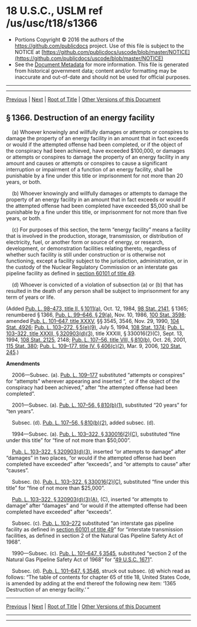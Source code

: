 ---
---

# 18 U.S.C., USLM ref /us/usc/t18/s1366

* Portions Copyright © 2016 the authors of the https://github.com/publicdocs project.
  Use of this file is subject to the NOTICE at [https://github.com/publicdocs/uscode/blob/master/NOTICE](https://github.com/publicdocs/uscode/blob/master/NOTICE)
* See the [Document Metadata](././../../../../..//README.md) for more information.
  This file is generated from historical government data; content and/or formatting may be inaccurate and out-of-date and should not be used for official purposes.

----------
----------

[Previous](./../../../../..//us/usc/t18/ptI/ch65/m__us_usc_t18_s1365.md) | [Next](./../../../../..//us/usc/t18/ptI/ch65/m__us_usc_t18_s1367.md) | [Root of Title](./../../../../../) | [Other Versions of this Document](https://publicdocs.github.io/go/links?ns=uslm&ref=%2Fus%2Fusc%2Ft18%2Fs1366)

## § 1366. Destruction of an energy facility

    (a) Whoever knowingly and willfully damages or attempts or conspires to damage the property of an energy facility in an amount that in fact exceeds or would if the attempted offense had been completed, or if the object of the conspiracy had been achieved, have exceeded $100,000, or damages or attempts or conspires to damage the property of an energy facility in any amount and causes or attempts or conspires to cause a significant interruption or impairment of a function of an energy facility, shall be punishable by a fine under this title or imprisonment for not more than 20 years, or both.

    (b) Whoever knowingly and willfully damages or attempts to damage the property of an energy facility in an amount that in fact exceeds or would if the attempted offense had been completed have exceeded $5,000 shall be punishable by a fine under this title, or imprisonment for not more than five years, or both.

    (c) For purposes of this section, the term “energy facility” means a facility that is involved in the production, storage, transmission, or distribution of electricity, fuel, or another form or source of energy, or research, development, or demonstration facilities relating thereto, regardless of whether such facility is still under construction or is otherwise not functioning, except a facility subject to the jurisdiction, administration, or in the custody of the Nuclear Regulatory Commission or an interstate gas pipeline facility as defined in [section 60101 of title 49][/us/usc/t49/s60101].

    (d) Whoever is convicted of a violation of subsection (a) or (b) that has resulted in the death of any person shall be subject to imprisonment for any term of years or life.

(Added [Pub. L. 98–473, title II, § 1011(a)][/us/pl/98/473/s1011/a], Oct. 12, 1984, [98 Stat. 2141][/us/stat/98/2141], § 1365; renumbered § 1366, [Pub. L. 99–646, § 29(a)][/us/pl/99/646/s29/a], Nov. 10, 1986, [100 Stat. 3598][/us/stat/100/3598]; amended [Pub. L. 101–647, title XXXV][/us/pl/101/647], §§ 3545, 3546, Nov. 29, 1990, [104 Stat. 4926][/us/stat/104/4926]; [Pub. L. 103–272, § 5(e)(9)][/us/pl/103/272/s5/e/9], July 5, 1994, [108 Stat. 1374][/us/stat/108/1374]; [Pub. L. 103–322, title XXXII, § 320903(d)(3)][/us/pl/103/322/s320903/d/3], title XXXIII, § 330016(2)(C), Sept. 13, 1994, [108 Stat. 2125][/us/stat/108/2125], 2148; [Pub. L. 107–56, title VIII, § 810(b)][/us/pl/107/56/s810/b], Oct. 26, 2001, [115 Stat. 380][/us/stat/115/380]; [Pub. L. 109–177, title IV, § 406(c)(2)][/us/pl/109/177/s406/c/2], Mar. 9, 2006, [120 Stat. 245][/us/stat/120/245].)

 __Amendments__ 

    2006—Subsec. (a). [Pub. L. 109–177][/us/pl/109/177] substituted “attempts or conspires” for “attempts” wherever appearing and inserted “, or if the object of the conspiracy had been achieved,” after “the attempted offense had been completed”.

    2001—Subsec. (a). [Pub. L. 107–56, § 810(b)(1)][/us/pl/107/56/s810/b/1], substituted “20 years” for “ten years”.

    Subsec. (d). [Pub. L. 107–56, § 810(b)(2)][/us/pl/107/56/s810/b/2], added subsec. (d).

    1994—Subsec. (a). [Pub. L. 103–322, § 330016(2)(C)][/us/pl/103/322/s330016/2/C], substituted “fine under this title” for “fine of not more than $50,000”.

    [Pub. L. 103–322, § 320903(d)(3)][/us/pl/103/322/s320903/d/3], inserted “or attempts to damage” after “damages” in two places, “or would if the attempted offense had been completed have exceeded” after “exceeds”, and “or attempts to cause” after “causes”.

    Subsec. (b). [Pub. L. 103–322, § 330016(2)(C)][/us/pl/103/322/s330016/2/C], substituted “fine under this title” for “fine of not more than $25,000”.

    [Pub. L. 103–322, § 320903(d)(3)(A)][/us/pl/103/322/s320903/d/3/A], (C), inserted “or attempts to damage” after “damages” and “or would if the attempted offense had been completed have exceeded” after “exceeds”.

    Subsec. (c). [Pub. L. 103–272][/us/pl/103/272] substituted “an interstate gas pipeline facility as defined in [section 60101 of title 49][/us/usc/t49/s60101]” for “interstate transmission facilities, as defined in section 2 of the Natural Gas Pipeline Safety Act of 1968”.

    1990—Subsec. (c). [Pub. L. 101–647, § 3545][/us/pl/101/647/s3545], substituted “section 2 of the Natural Gas Pipeline Safety Act of 1968” for “[49 U.S.C. 1671][/us/usc/t49/s1671]”.

    Subsec. (d). [Pub. L. 101–647, § 3546][/us/pl/101/647/s3546], struck out subsec. (d) which read as follows: “The table of contents for chapter 65 of title 18, United States Code, is amended by adding at the end thereof the following new item: ‘1365 Destruction of an energy facility.’ ”

----------

[Previous](./../../../../..//us/usc/t18/ptI/ch65/m__us_usc_t18_s1365.md) | [Next](./../../../../..//us/usc/t18/ptI/ch65/m__us_usc_t18_s1367.md) | [Root of Title](./../../../../../) | [Other Versions of this Document](https://publicdocs.github.io/go/links?ns=uslm&ref=%2Fus%2Fusc%2Ft18%2Fs1366)

----------
----------

[/us/usc/t49/s60101]: https://publicdocs.github.io/go/links?ns=uslm&ref=%2Fus%2Fusc%2Ft49%2Fs60101
[/us/pl/98/473/s1011/a]: https://publicdocs.github.io/go/links?ns=uslm&ref=%2Fus%2Fpl%2F98%2F473%2Fs1011%2Fa
[/us/stat/98/2141]: https://publicdocs.github.io/go/links?ns=uslm&ref=%2Fus%2Fstat%2F98%2F2141
[/us/pl/99/646/s29/a]: https://publicdocs.github.io/go/links?ns=uslm&ref=%2Fus%2Fpl%2F99%2F646%2Fs29%2Fa
[/us/stat/100/3598]: https://publicdocs.github.io/go/links?ns=uslm&ref=%2Fus%2Fstat%2F100%2F3598
[/us/pl/101/647]: https://publicdocs.github.io/go/links?ns=uslm&ref=%2Fus%2Fpl%2F101%2F647
[/us/stat/104/4926]: https://publicdocs.github.io/go/links?ns=uslm&ref=%2Fus%2Fstat%2F104%2F4926
[/us/pl/103/272/s5/e/9]: https://publicdocs.github.io/go/links?ns=uslm&ref=%2Fus%2Fpl%2F103%2F272%2Fs5%2Fe%2F9
[/us/stat/108/1374]: https://publicdocs.github.io/go/links?ns=uslm&ref=%2Fus%2Fstat%2F108%2F1374
[/us/pl/103/322/s320903/d/3]: https://publicdocs.github.io/go/links?ns=uslm&ref=%2Fus%2Fpl%2F103%2F322%2Fs320903%2Fd%2F3
[/us/stat/108/2125]: https://publicdocs.github.io/go/links?ns=uslm&ref=%2Fus%2Fstat%2F108%2F2125
[/us/pl/107/56/s810/b]: https://publicdocs.github.io/go/links?ns=uslm&ref=%2Fus%2Fpl%2F107%2F56%2Fs810%2Fb
[/us/stat/115/380]: https://publicdocs.github.io/go/links?ns=uslm&ref=%2Fus%2Fstat%2F115%2F380
[/us/pl/109/177/s406/c/2]: https://publicdocs.github.io/go/links?ns=uslm&ref=%2Fus%2Fpl%2F109%2F177%2Fs406%2Fc%2F2
[/us/stat/120/245]: https://publicdocs.github.io/go/links?ns=uslm&ref=%2Fus%2Fstat%2F120%2F245
[/us/pl/109/177]: https://publicdocs.github.io/go/links?ns=uslm&ref=%2Fus%2Fpl%2F109%2F177
[/us/pl/107/56/s810/b/1]: https://publicdocs.github.io/go/links?ns=uslm&ref=%2Fus%2Fpl%2F107%2F56%2Fs810%2Fb%2F1
[/us/pl/107/56/s810/b/2]: https://publicdocs.github.io/go/links?ns=uslm&ref=%2Fus%2Fpl%2F107%2F56%2Fs810%2Fb%2F2
[/us/pl/103/322/s330016/2/C]: https://publicdocs.github.io/go/links?ns=uslm&ref=%2Fus%2Fpl%2F103%2F322%2Fs330016%2F2%2FC
[/us/pl/103/322/s320903/d/3]: https://publicdocs.github.io/go/links?ns=uslm&ref=%2Fus%2Fpl%2F103%2F322%2Fs320903%2Fd%2F3
[/us/pl/103/322/s330016/2/C]: https://publicdocs.github.io/go/links?ns=uslm&ref=%2Fus%2Fpl%2F103%2F322%2Fs330016%2F2%2FC
[/us/pl/103/322/s320903/d/3/A]: https://publicdocs.github.io/go/links?ns=uslm&ref=%2Fus%2Fpl%2F103%2F322%2Fs320903%2Fd%2F3%2FA
[/us/pl/103/272]: https://publicdocs.github.io/go/links?ns=uslm&ref=%2Fus%2Fpl%2F103%2F272
[/us/usc/t49/s60101]: https://publicdocs.github.io/go/links?ns=uslm&ref=%2Fus%2Fusc%2Ft49%2Fs60101
[/us/pl/101/647/s3545]: https://publicdocs.github.io/go/links?ns=uslm&ref=%2Fus%2Fpl%2F101%2F647%2Fs3545
[/us/usc/t49/s1671]: https://publicdocs.github.io/go/links?ns=uslm&ref=%2Fus%2Fusc%2Ft49%2Fs1671
[/us/pl/101/647/s3546]: https://publicdocs.github.io/go/links?ns=uslm&ref=%2Fus%2Fpl%2F101%2F647%2Fs3546


